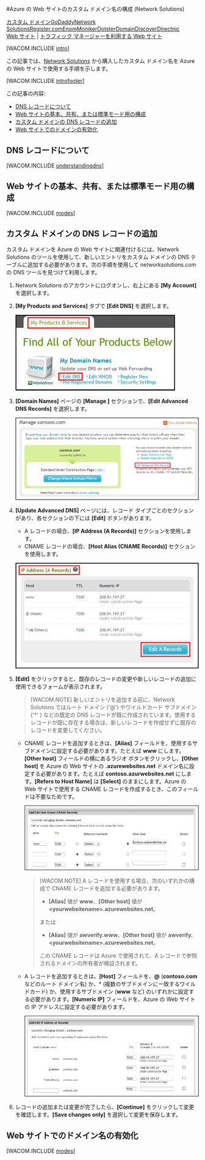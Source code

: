 <properties title="Network Solutions で登録したドメイン名を使用するように Azure の Web サイトを構成する方法について説明します" pageTitle="Azure の Web サイトの Network Solutions ドメイン名の構成" metaKeywords="Azure, Azure の Web サイト, ドメイン名" description="" services="web-sites" documentationCenter="" authors="larryfr, jroth" />

#Azure の Web サイトのカスタム ドメイン名の構成 (Network Solutions)

<div class="dev-center-tutorial-selector sublanding"><a href="/ja-jp/documentation/articles/web-sites-custom-domain-name" title="カスタム ドメイン">カスタム ドメイン</a><a href="/ja-jp/documentation/articles/web-sites-godaddy-custom-domain-name" title="GoDaddy">GoDaddy</a><a href="/ja-jp/documentation/articles/web-sites-network-solutions-custom-domain-name" title="Network Solutions" class="current">Network Solutions</a><a href="/ja-jp/documentation/articles/web-sites-registerdotcom-custom-domain-name" title="Register.com">Register.com</a><a href="/ja-jp/documentation/articles/web-sites-enom-custom-domain-name" title="Enom">Enom</a><a href="/ja-jp/documentation/articles/web-sites-moniker-custom-domain-name" title="Moniker">Moniker</a><a href="/ja-jp/documentation/articles/web-sites-dotster-custom-domain-name" title="Dotster">Dotster</a><a href="/ja-jp/documentation/articles/web-sites-domaindiscover-custom-domain-name" title="DomainDiscover">DomainDiscover</a><a href="/ja-jp/documentation/articles/web-sites-directnic-custom-domain-name" title="Directnic">Directnic</a></div>
<div class="dev-center-tutorial-subselector"><a href="/ja-jp/documentation/articles/web-sites-network-solutions-custom-domain-name/" title="Web サイト" class="current">Web サイト</a> | <a href="/ja-jp/documentation/articles/web-sites-network-solutions-traffic-manager-custom-domain-name/" title="トラフィック マネージャーを利用する Web サイト">トラフィック マネージャーを利用する Web サイト</a></div>

[WACOM.INCLUDE [intro](../includes/custom-dns-web-site-intro.md)]

この記事では、[Network Solutions](https://networksolutions.com) から購入したカスタム ドメイン名を Azure の Web サイトで使用する手順を示します。

[WACOM.INCLUDE [introfooter](../includes/custom-dns-web-site-intro-notes.md)]

この記事の内容:

-   [DNS レコードについて](#understanding-records)
-   [Web サイトの基本、共有、または標準モード用の構成](#bkmk_configsharedmode)
-   [カスタム ドメインの DNS レコードの追加](#bkmk_configurecname)
-   [Web サイトでのドメインの有効化](#enabledomain)

<h2><a name="understanding-records"></a>DNS レコードについて</h2>

[WACOM.INCLUDE [understandingdns](../includes/custom-dns-web-site-understanding-dns-raw.md)]

<h2><a name="bkmk_configsharedmode"></a>Web サイトの基本、共有、または標準モード用の構成</h2>

[WACOM.INCLUDE [modes](../includes/custom-dns-web-site-modes.md)]

<a name="bkmk_configurecname"></a><h2>カスタム ドメインの DNS レコードの追加</h2>

カスタム ドメインを Azure の Web サイトに関連付けるには、Network Solutions のツールを使用して、新しいエントリをカスタム ドメインの DNS テーブルに追加する必要があります。次の手順を使用して networksolutions.com の DNS ツールを見つけて利用します。

1. Network Solutions のアカウントにログオンし、右上にある **[My Account]** を選択します。

3. **[My Products and Services]** タブで **[Edit DNS]** を選択します。

	![[Edit DNS] ページ](./media/web-sites-custom-domain-name/ns-editdns.png)

2. **[Domain Names]** ページの **[Manage <yourdomainname>]** セクションで、**[Edit Advanced DNS Records]** を選択します。

	![[Domain Names] ページで [Edit Advanced DNS Records] を選択したところ](./media/web-sites-custom-domain-name/ns-editadvanced.png)

4. **[Update Advanced DNS]** ページには、レコード タイプごとのセクションがあり、各セクションの下には **[Edit]** ボタンがあります。
	
	* A レコードの場合、**[IP Address (A Records)]** セクションを使用します。
	* CNAME レコードの場合、**[Host Alias (CNAME Records)]** セクションを使用します。

	![[Update Advanced DNS] ページ](./media/web-sites-custom-domain-name/ns-updateadvanced.png)

5. **[Edit]** をクリックすると、既存のレコードの変更や新しいレコードの追加に使用できるフォームが表示されます。

	> [WACOM.NOTE] 新しいエントリを追加する前に、Network Solutions ではルート ドメイン ('@') やワイルドカード サブドメイン ('*' ) などの既定の DNS レコードが既に作成されています。使用するレコードが既に存在する場合は、新しいレコードを作成せずに既存のレコードを変更してください。

	* CNAME レコードを追加するときは、**[Alias]** フィールドを、使用するサブドメインに設定する必要があります。たとえば **www** にします。**[Other host]** フィールドの横にあるラジオ ボタンをクリックし、**[Other host]** を Azure の Web サイトの **.azurewebsites.net** ドメイン名に設定する必要があります。たとえば **contoso.azurwebsites.net** にします。**[Refers to Host Name]** は **[Select]** のままにします。Azure の Web サイトで使用する CNAME レコードを作成するとき、このフィールドは不要なためです。
	
		![CNAME フォーム](./media/web-sites-custom-domain-name/ns-cname.png)

		> [WACOM.NOTE] A レコードを使用する場合、次のいずれかの構成で CNAME レコードを追加する必要があります。
		> 
		> * **[Alias]** 値が **www**、**[Other host]** 値が **&lt;yourwebsitename&gt;.azurewebsites.net**。
		> 
		> または
		> 
		> * **[Alias]** 値が **awverify.www**、**[Other host]** 値が **awverify.&lt;yourwebsitename&gt;.azurewebsites.net**。
		> 
		> この CNAME レコードは Azure で使用されて、A レコードで参照されるドメインの所有者が検証されます。

	* A レコードを追加するときは、**[Host]** フィールドを、**@** (**contoso.com** などのルート ドメイン名) か、* (複数のサブドメインに一致するワイルドカード) か、使用するサブドメイン (**www** など) のいずれかに設定する必要があります。**[Numeric IP]** フィールドを、Azure の Web サイトの IP アドレスに設定する必要があります。

		![A レコード フォーム](./media/web-sites-custom-domain-name/ns-arecord.png)

5. レコードの追加または変更が完了したら、**[Continue]** をクリックして変更を確認します。**[Save changes only]** を選択して変更を保存します。

<h2><a name="enabledomain"></a>Web サイトでのドメイン名の有効化</h2>

[WACOM.INCLUDE [modes](../includes/custom-dns-web-site-enable-on-web-site.md)]

